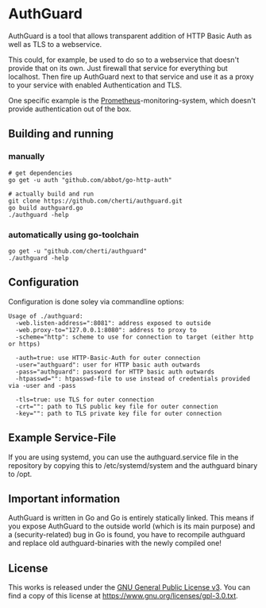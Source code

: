 # AuthGuard

AuthGuard is a tool that allows transparent addition of HTTP Basic Auth as well as TLS to a webservice.

This could, for example, be used to do so to a webservice that doesn't provide that on its own.
Just firewall that service for everything but localhost.
Then fire up AuthGuard next to that service and use it as a proxy to your service with enabled Authentication and TLS.

One specific example is the [Prometheus](www.prometheus.io)-monitoring-system, which doesn't provide authentication out of the box.


## Building and running

### manually

    # get dependencies
    go get -u auth "github.com/abbot/go-http-auth"
    
    # actually build and run
    git clone https://github.com/cherti/authguard.git
    go build authguard.go
    ./authguard -help


### automatically using go-toolchain

    go get -u "github.com/cherti/authguard"
    ./authguard -help


## Configuration

Configuration is done soley via commandline options:

    Usage of ./authguard:
      -web.listen-address=":8081": address exposed to outside
      -web.proxy-to="127.0.0.1:8080": address to proxy to
      -scheme="http": scheme to use for connection to target (either http or https)
    
      -auth=true: use HTTP-Basic-Auth for outer connection
      -user="authguard": user for HTTP basic auth outwards
      -pass="authguard": password for HTTP basic auth outwards
	  -htpasswd="": htpasswd-file to use instead of credentials provided via -user and -pass
    
      -tls=true: use TLS for outer connection
      -crt="": path to TLS public key file for outer connection
      -key="": path to TLS private key file for outer connection

## Example Service-File

If you are using systemd, you can use the authguard.service file in the repository by copying this to /etc/systemd/system and the authguard binary to /opt.


## Important information

AuthGuard is written in Go and Go is entirely statically linked.
This means if you expose AuthGuard to the outside world (which is its main purpose) and a (security-related) bug in Go is found, you have to recompile authguard and replace old authguard-binaries with the newly compiled one!


## License

This works is released under the [GNU General Public License v3](https://www.gnu.org/licenses/gpl-3.0.txt). You can find a copy of this license at https://www.gnu.org/licenses/gpl-3.0.txt.
